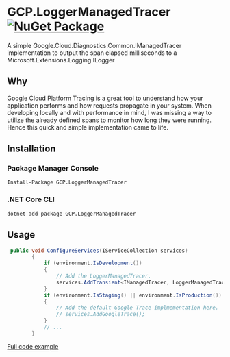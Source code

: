 # GCP.LoggerManagedTracer [![NuGet Package](https://img.shields.io/nuget/v/GCP.LoggerManagedTracer?style=for-the-badge)](https://www.nuget.org/packages/GCP.LoggerManagedTracer)

A simple Google.Cloud.Diagnostics.Common.IManagedTracer implementation to output the span elapsed milliseconds to a Microsoft.Extensions.Logging.ILogger

## Why
Google Cloud Platform Tracing is a great tool to understand how your application performs and how requests propagate in your system. When developing locally and with performance in mind, I was missing a way to utilize the already defined spans to monitor how long they were running. Hence this quick and simple implementation came to life.

## Installation

### Package Manager Console
```
Install-Package GCP.LoggerManagedTracer
```

### .NET Core CLI
```
dotnet add package GCP.LoggerManagedTracer
```


## Usage
```csharp
 public void ConfigureServices(IServiceCollection services)
        {
            if (environment.IsDevelopment())
            {
                // Add the LoggerManagedTracer.
                services.AddTransient<IManagedTracer, LoggerManagedTracer>();
            }
            if (environment.IsStaging() || environment.IsProduction())
            {
                // Add the default Google Trace implmementation here.
                // services.AddGoogleTrace();
            }
            // ...
        }
```
[Full code example](https://github.com/stigrune/GCP.LoggerManagedTracer/blob/main/LoggerManagedTracer.Demo/Startup.cs)